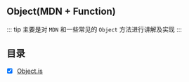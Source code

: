 ## Object(MDN + Function)

::: tip
主要是对 `MDN` 和一些常见的 `Object` 方法进行讲解及实现
:::

## 目录

- [x] [Object.is](./is/README.md)
